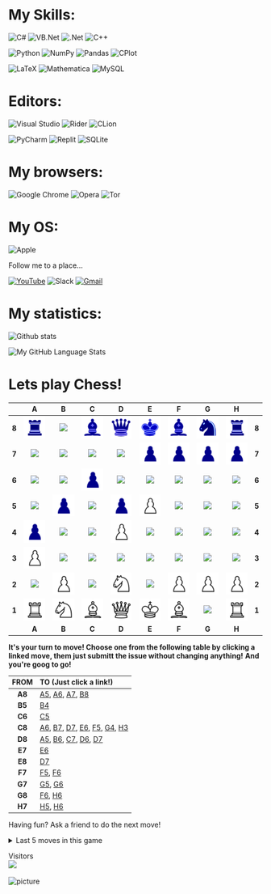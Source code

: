 # My Skills:

![C#](https://img.shields.io/badge/c%23-%23239120.svg?style=for-the-badge&logo=c-sharp&logoColor=white&color=890ab8&labelColor=purple)
![VB.Net](https://img.shields.io/badge/VISUALBASIC.NET-5C2D91?style=for-the-badge&logo=.net&logoColor=white&color=890ab8&labelColor=purple)
![.Net](https://img.shields.io/badge/.NET-5C2D91?style=for-the-badge&logo=.net&logoColor=white&color=890ab8&labelColor=purple)
![C++](https://img.shields.io/badge/c++-%2300599C.svg?style=for-the-badge&logo=c%2B%2B&logoColor=white&color=890ab8&labelColor=purple)

![Python](https://img.shields.io/badge/python-3670A0?style=for-the-badge&logo=python&logoColor=white&color=f2870d&labelColor=f55210)
![NumPy](https://img.shields.io/badge/numpy-%23013243.svg?style=for-the-badge&logo=numpy&logoColor=white&color=f2870d&labelColor=f55210)
![Pandas](https://img.shields.io/badge/pandas-%23150458.svg?style=for-the-badge&logo=pandas&logoColor=white&color=f2870d&labelColor=f55210)
![CPlot](https://img.shields.io/badge/CPlot-%233F4F75.svg?style=for-the-badge&logo=plotly&logoColor=white&color=f2870d&labelColor=f55210)

![LaTeX](https://img.shields.io/badge/latex-%23008080.svg?style=for-the-badge&logo=latex&logoColor=white&color=0ab076&labelColor=127c57)
![Mathematica](https://img.shields.io/badge/Mathematica-%23008080.svg?style=for-the-badge&logo=scipy&logoColor=white&color=0ab076&labelColor=127c57)
![MySQL](https://img.shields.io/badge/mysql-%2300f.svg?style=for-the-badge&logo=mysql&logoColor=white&color=0ab076&labelColor=127c57)

# Editors:

![Visual Studio](https://img.shields.io/badge/Visual%20Studio-5C2D91.svg?style=for-the-badge&logo=visual-studio&logoColor=white&color=890ab8&labelColor=purple)
![Rider](https://img.shields.io/badge/Rider-000000.svg?style=for-the-badge&logo=Rider&logoColor=white&color=890ab8&labelColor=purple)
![CLion](https://img.shields.io/badge/CLion-black?style=for-the-badge&logo=clion&logoColor=white&color=890ab8&labelColor=purple)

![PyCharm](https://img.shields.io/badge/pycharm-143?style=for-the-badge&logo=pycharm&logoColor=white&color=f2870d&labelColor=f55210)
![Replit](https://img.shields.io/badge/Repl.it-DD1200?style=for-the-badge&logo=Replit&logoColor=white&color=f2870d&labelColor=f55210)
![SQLite](https://img.shields.io/badge/sqlite-%2307405e.svg?style=for-the-badge&logo=sqlite&logoColor=white&color=f2870d&labelColor=f55210)

<!--
[![Generic badge]()](https://shields.io/)
[![Generic badge]()](https://shields.io/)
[![Generic badge]()](https://shields.io/)
-->
# My browsers:

![Google Chrome](https://img.shields.io/badge/Google%20Chrome-4285F4?style=for-the-badge&logo=GoogleChrome&logoColor=white&color=4577da&labelColor=2e4f90)
![Opera](https://img.shields.io/badge/Opera-FF1B2D?style=for-the-badge&logo=Opera&logoColor=white&color=4577da&labelColor=2e4f90)
![Tor](https://img.shields.io/badge/Tor-7D4698?style=for-the-badge&logo=Tor-Browser&logoColor=white&color=4577da&labelColor=2e4f90)

# My OS:

![Apple](https://img.shields.io/badge/Apple-%23000000.svg?style=for-the-badge&logo=apple&logoColor=white&color=ff8cc8&labelColor=f6398e)




Follow me to a place...

[![YouTube](https://img.shields.io/badge/YouTube-%23FF0000.svg?style=for-the-badge&logo=YouTube&logoColor=white)](https://www.youtube.com/channel/UCu-5F8ZwJ_FVeHjPpNIudxA)
![Slack](https://img.shields.io/badge/Slack-4A154B?style=for-the-badge&logo=slack&logoColor=white)
[![Gmail](https://img.shields.io/badge/Gmail-D14836?style=for-the-badge&logo=gmail&logoColor=white)](mailto:ruslango.work@gmail.com)

# My statistics:

![Github stats](https://github-readme-stats.vercel.app/api?username=RusMermaid&theme=codeSTACKr&show_icons=true&count_private=true)

![My GitHub Language Stats](https://github-readme-stats.vercel.app/api/top-langs/?username=RusMermaid&langs_count=7&count_private=true&exclude_repo=Ural_CS&theme=codeSTACKr&hide=nix,dockerfile,html,glsl,c++,gdscript,javascript,css)
<!--&include_repo=Ural_CS
-->
# Lets play Chess!
<!-- BEGIN CHESS BOARD -->
|   | A | B | C | D | E | F | G | H |   |
|---|:-:|:-:|:-:|:-:|:-:|:-:|:-:|:-:|:-:|
| **8** | <img src="img/black/rook.png" width=50px> | <img src="img/blank.png" width=50px> | <img src="img/black/bishop.png" width=50px> | <img src="img/black/queen.png" width=50px> | <img src="img/black/king.png" width=50px> | <img src="img/black/bishop.png" width=50px> | <img src="img/black/knight.png" width=50px> | <img src="img/black/rook.png" width=50px> | **8** |
| **7** | <img src="img/blank.png" width=50px> | <img src="img/blank.png" width=50px> | <img src="img/blank.png" width=50px> | <img src="img/blank.png" width=50px> | <img src="img/black/pawn.png" width=50px> | <img src="img/black/pawn.png" width=50px> | <img src="img/black/pawn.png" width=50px> | <img src="img/black/pawn.png" width=50px> | **7** |
| **6** | <img src="img/blank.png" width=50px> | <img src="img/blank.png" width=50px> | <img src="img/black/pawn.png" width=50px> | <img src="img/blank.png" width=50px> | <img src="img/blank.png" width=50px> | <img src="img/blank.png" width=50px> | <img src="img/blank.png" width=50px> | <img src="img/blank.png" width=50px> | **6** |
| **5** | <img src="img/blank.png" width=50px> | <img src="img/black/pawn.png" width=50px> | <img src="img/blank.png" width=50px> | <img src="img/black/pawn.png" width=50px> | <img src="img/white/pawn.png" width=50px> | <img src="img/blank.png" width=50px> | <img src="img/blank.png" width=50px> | <img src="img/blank.png" width=50px> | **5** |
| **4** | <img src="img/black/pawn.png" width=50px> | <img src="img/blank.png" width=50px> | <img src="img/blank.png" width=50px> | <img src="img/white/pawn.png" width=50px> | <img src="img/blank.png" width=50px> | <img src="img/blank.png" width=50px> | <img src="img/blank.png" width=50px> | <img src="img/blank.png" width=50px> | **4** |
| **3** | <img src="img/white/pawn.png" width=50px> | <img src="img/blank.png" width=50px> | <img src="img/blank.png" width=50px> | <img src="img/blank.png" width=50px> | <img src="img/blank.png" width=50px> | <img src="img/blank.png" width=50px> | <img src="img/blank.png" width=50px> | <img src="img/blank.png" width=50px> | **3** |
| **2** | <img src="img/blank.png" width=50px> | <img src="img/white/pawn.png" width=50px> | <img src="img/blank.png" width=50px> | <img src="img/white/knight.png" width=50px> | <img src="img/blank.png" width=50px> | <img src="img/white/pawn.png" width=50px> | <img src="img/white/pawn.png" width=50px> | <img src="img/white/pawn.png" width=50px> | **2** |
| **1** | <img src="img/white/rook.png" width=50px> | <img src="img/white/knight.png" width=50px> | <img src="img/white/bishop.png" width=50px> | <img src="img/white/queen.png" width=50px> | <img src="img/white/king.png" width=50px> | <img src="img/white/bishop.png" width=50px> | <img src="img/blank.png" width=50px> | <img src="img/white/rook.png" width=50px> | **1** |
|   | **A** | **B** | **C** | **D** | **E** | **F** | **G** | **H** |   |
<!-- END CHESS BOARD -->

**It's your turn to move! Choose one from the following table by clicking a linked move, them just submitt the issue without changing anything!**
**And you're goog to go!**
<!-- BEGIN MOVES LIST -->
|  FROM  | TO (Just click a link!) |
| :----: | :---------------------- |
| **A8** | [A5](https://github.com/RusMermaid/RusMermaid/issues/new?body=Please+do+not+change+the+title.+Just+click+%22Submit+new+issue%22.+You+don%27t+need+to+do+anything+else+%3AD&title=Chess%3A+Move+A8+to+A5), [A6](https://github.com/RusMermaid/RusMermaid/issues/new?body=Please+do+not+change+the+title.+Just+click+%22Submit+new+issue%22.+You+don%27t+need+to+do+anything+else+%3AD&title=Chess%3A+Move+A8+to+A6), [A7](https://github.com/RusMermaid/RusMermaid/issues/new?body=Please+do+not+change+the+title.+Just+click+%22Submit+new+issue%22.+You+don%27t+need+to+do+anything+else+%3AD&title=Chess%3A+Move+A8+to+A7), [B8](https://github.com/RusMermaid/RusMermaid/issues/new?body=Please+do+not+change+the+title.+Just+click+%22Submit+new+issue%22.+You+don%27t+need+to+do+anything+else+%3AD&title=Chess%3A+Move+A8+to+B8) |
| **B5** | [B4](https://github.com/RusMermaid/RusMermaid/issues/new?body=Please+do+not+change+the+title.+Just+click+%22Submit+new+issue%22.+You+don%27t+need+to+do+anything+else+%3AD&title=Chess%3A+Move+B5+to+B4) |
| **C6** | [C5](https://github.com/RusMermaid/RusMermaid/issues/new?body=Please+do+not+change+the+title.+Just+click+%22Submit+new+issue%22.+You+don%27t+need+to+do+anything+else+%3AD&title=Chess%3A+Move+C6+to+C5) |
| **C8** | [A6](https://github.com/RusMermaid/RusMermaid/issues/new?body=Please+do+not+change+the+title.+Just+click+%22Submit+new+issue%22.+You+don%27t+need+to+do+anything+else+%3AD&title=Chess%3A+Move+C8+to+A6), [B7](https://github.com/RusMermaid/RusMermaid/issues/new?body=Please+do+not+change+the+title.+Just+click+%22Submit+new+issue%22.+You+don%27t+need+to+do+anything+else+%3AD&title=Chess%3A+Move+C8+to+B7), [D7](https://github.com/RusMermaid/RusMermaid/issues/new?body=Please+do+not+change+the+title.+Just+click+%22Submit+new+issue%22.+You+don%27t+need+to+do+anything+else+%3AD&title=Chess%3A+Move+C8+to+D7), [E6](https://github.com/RusMermaid/RusMermaid/issues/new?body=Please+do+not+change+the+title.+Just+click+%22Submit+new+issue%22.+You+don%27t+need+to+do+anything+else+%3AD&title=Chess%3A+Move+C8+to+E6), [F5](https://github.com/RusMermaid/RusMermaid/issues/new?body=Please+do+not+change+the+title.+Just+click+%22Submit+new+issue%22.+You+don%27t+need+to+do+anything+else+%3AD&title=Chess%3A+Move+C8+to+F5), [G4](https://github.com/RusMermaid/RusMermaid/issues/new?body=Please+do+not+change+the+title.+Just+click+%22Submit+new+issue%22.+You+don%27t+need+to+do+anything+else+%3AD&title=Chess%3A+Move+C8+to+G4), [H3](https://github.com/RusMermaid/RusMermaid/issues/new?body=Please+do+not+change+the+title.+Just+click+%22Submit+new+issue%22.+You+don%27t+need+to+do+anything+else+%3AD&title=Chess%3A+Move+C8+to+H3) |
| **D8** | [A5](https://github.com/RusMermaid/RusMermaid/issues/new?body=Please+do+not+change+the+title.+Just+click+%22Submit+new+issue%22.+You+don%27t+need+to+do+anything+else+%3AD&title=Chess%3A+Move+D8+to+A5), [B6](https://github.com/RusMermaid/RusMermaid/issues/new?body=Please+do+not+change+the+title.+Just+click+%22Submit+new+issue%22.+You+don%27t+need+to+do+anything+else+%3AD&title=Chess%3A+Move+D8+to+B6), [C7](https://github.com/RusMermaid/RusMermaid/issues/new?body=Please+do+not+change+the+title.+Just+click+%22Submit+new+issue%22.+You+don%27t+need+to+do+anything+else+%3AD&title=Chess%3A+Move+D8+to+C7), [D6](https://github.com/RusMermaid/RusMermaid/issues/new?body=Please+do+not+change+the+title.+Just+click+%22Submit+new+issue%22.+You+don%27t+need+to+do+anything+else+%3AD&title=Chess%3A+Move+D8+to+D6), [D7](https://github.com/RusMermaid/RusMermaid/issues/new?body=Please+do+not+change+the+title.+Just+click+%22Submit+new+issue%22.+You+don%27t+need+to+do+anything+else+%3AD&title=Chess%3A+Move+D8+to+D7) |
| **E7** | [E6](https://github.com/RusMermaid/RusMermaid/issues/new?body=Please+do+not+change+the+title.+Just+click+%22Submit+new+issue%22.+You+don%27t+need+to+do+anything+else+%3AD&title=Chess%3A+Move+E7+to+E6) |
| **E8** | [D7](https://github.com/RusMermaid/RusMermaid/issues/new?body=Please+do+not+change+the+title.+Just+click+%22Submit+new+issue%22.+You+don%27t+need+to+do+anything+else+%3AD&title=Chess%3A+Move+E8+to+D7) |
| **F7** | [F5](https://github.com/RusMermaid/RusMermaid/issues/new?body=Please+do+not+change+the+title.+Just+click+%22Submit+new+issue%22.+You+don%27t+need+to+do+anything+else+%3AD&title=Chess%3A+Move+F7+to+F5), [F6](https://github.com/RusMermaid/RusMermaid/issues/new?body=Please+do+not+change+the+title.+Just+click+%22Submit+new+issue%22.+You+don%27t+need+to+do+anything+else+%3AD&title=Chess%3A+Move+F7+to+F6) |
| **G7** | [G5](https://github.com/RusMermaid/RusMermaid/issues/new?body=Please+do+not+change+the+title.+Just+click+%22Submit+new+issue%22.+You+don%27t+need+to+do+anything+else+%3AD&title=Chess%3A+Move+G7+to+G5), [G6](https://github.com/RusMermaid/RusMermaid/issues/new?body=Please+do+not+change+the+title.+Just+click+%22Submit+new+issue%22.+You+don%27t+need+to+do+anything+else+%3AD&title=Chess%3A+Move+G7+to+G6) |
| **G8** | [F6](https://github.com/RusMermaid/RusMermaid/issues/new?body=Please+do+not+change+the+title.+Just+click+%22Submit+new+issue%22.+You+don%27t+need+to+do+anything+else+%3AD&title=Chess%3A+Move+G8+to+F6), [H6](https://github.com/RusMermaid/RusMermaid/issues/new?body=Please+do+not+change+the+title.+Just+click+%22Submit+new+issue%22.+You+don%27t+need+to+do+anything+else+%3AD&title=Chess%3A+Move+G8+to+H6) |
| **H7** | [H5](https://github.com/RusMermaid/RusMermaid/issues/new?body=Please+do+not+change+the+title.+Just+click+%22Submit+new+issue%22.+You+don%27t+need+to+do+anything+else+%3AD&title=Chess%3A+Move+H7+to+H5), [H6](https://github.com/RusMermaid/RusMermaid/issues/new?body=Please+do+not+change+the+title.+Just+click+%22Submit+new+issue%22.+You+don%27t+need+to+do+anything+else+%3AD&title=Chess%3A+Move+H7+to+H6) |
<!-- END MOVES LIST -->

Having fun? Ask a friend to do the next move!



<details>
  <summary>Last 5 moves in this game</summary>
<!-- BEGIN LAST MOVES -->

| Move | Author |
| :--: | :----- |
| `A2` to `A3` | [ @RusMermaid](https://github.com/RusMermaid) |
| `C7` to `C6` | [ @UltWolf](https://github.com/UltWolf) |
| `C3` to `D4` | [ @RusMermaid](https://github.com/RusMermaid) |
| `A5` to `A4` | [ @charlie-sans](https://github.com/charlie-sans) |
| `C2` to `C3` | [ @RusMermaid](https://github.com/RusMermaid) |

<!-- END LAST MOVES -->
</details>



<p> 
  Visitors<br>
  <img src="https://profile-counter.glitch.me/RusMermaid/count.svg" />
</p>

![picture](https://raw.githubusercontent.com/saadeghi/saadeghi/master/dino.gif)
<br />
<br />
